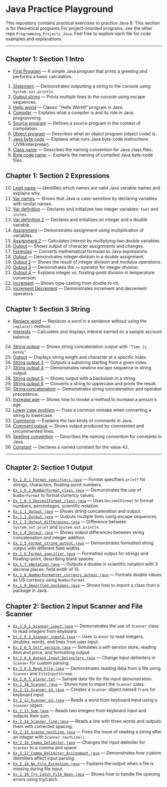 # Java Practice Playground

This repository contains practical exercises to practice Java 8.
This section is for theoretical programs.For project-oriented programs, see the other repo `Programming_Projects_Java`.
Feel free to explore each file for code examples and explanations.

---

## Chapter 1: Section 1 Intro

- [First Program](src/chapter1/Section1_Intro/Ex_1_0_1_FirstProgram.java) — A simple Java program that prints a greeting and performs a basic calculation.
1. [Statement](src/chapter1/Section1_Intro/Ex_1_1_Statement.java) — Demonstrates outputting a string to the console using `System.out.println`.
2. [Output string](src/chapter1/Section1_Intro/Ex_1_2_Output_string.java) — Prints multiple lines to the console using escape sequences.
3. [Hello world](src/chapter1/Section1_Intro/Ex_1_3_Hello_world.java) — Classic "Hello World!" program in Java.
4. [Compiler](src/chapter1/Section1_Intro/Ex_1_4_Compiler.java) — Explains what a compiler is and its role in Java programming.
5. [Source program](src/chapter1/Section1_Intro/Ex_1_5_Source_program.java) — Defines a source program in the context of compilation.
6. [Object program](src/chapter1/Section1_Intro/Ex_1_6_Object_program.java) — Describes what an object program (object code) is.
7. [Java byte code](src/chapter1/Section1_Intro/Ex_1_7_Java_byte_code.java) — Explains what runs Java byte-code instructions (JVM/interpreter).
8. [Class name](src/chapter1/Section1_Intro/Ex_1_8_Class_name.java) — Describes the naming convention for Java class files.
9. [Byte code name](src/chapter1/Section1_Intro/Ex_1_9_Byte_code_name.java) — Explains the naming of compiled Java byte-code files.

## Chapter 1: Section 2 Expressions

10. [Legit name](src/chapter1/Section2_Expressions/Ex_2_10_Legit_name.java) — Identifies which names are valid Java variable names and explains why.
11. [Var names](src/chapter1/Section2_Expressions/Ex_2_11_Var_names.java) — Shows that Java is case-sensitive by declaring variables with similar names.
12. [Var definition](src/chapter1/Section2_Expressions/Ex_2_12_Var_definition.java) — Declares and initializes two integer variables: `feet` and `inches`.
13. [Var definition 2](src/chapter1/Section2_Expressions/Ex_2_13_Var_definition2.java) — Declares and initializes an integer and a double variable.
14. [Assignment](src/chapter1/Section2_Expressions/Ex_2_14_Assignment.java) — Demonstrates assignment using multiplication of variables.
15. [Assignment 2](src/chapter1/Section2_Expressions/Ex_2_15_Assignment2.java) — Calculates interest by multiplying two double variables.
16. [Output](src/chapter1/Section2_Expressions/Ex_2_16_Output.java) — Shows output of character assignments and changes.
17. [Formulas](src/chapter1/Section2_Expressions/Ex_2_17_Formulas.java) — Converts mathematical formulas to Java expressions.
18. [Output](src/chapter1/Section2_Expressions/Ex_2_18_Ouput.java) — Demonstrates integer division in a double assignment.
19. [Output 2](src/chapter1/Section2_Expressions/Ex_2_19_Ouput_2.java) — Shows the result of integer division and modulus operations.
20. [Output 3](src/chapter1/Section2_Expressions/Ex_2_20_Output_3.java) — Demonstrates the `/=` operator for integer division.
21. [Output 4](src/chapter1/Section2_Expressions/Ex_2_21_Ouput_4.java) — Explains integer vs. floating-point division in temperature conversion.
22. [Increment](src/chapter1/Section2_Expressions/Ex_2_22_Increment.java) — Shows type casting from double to int.
23. [Increment Decrement](src/chapter1/Section2_Expressions/Ex_2_23_Increment_Decrement.java) — Demonstrates increment and decrement operators.

## Chapter 1: Section 3 String

- [Replace word](src/chapter1/Section3_String/Ex_2_0_1_Replace_word.java) — Replaces a word in a sentence without using the `replace()` method.
- [Interests](src/chapter1/Section3_String/Ex_2_0_2_Interests.java) — Calculates and displays interest earned on a sample account balance.
24. [String output](src/chapter1/Section3_String/Ex_2_24_String_output.java) — Shows string concatenation output with `"Time is money"`.
25. [Output](src/chapter1/Section3_String/Ex_2_25_Output.java) — Displays string length and character at a specific index.
26. [String output 3](src/chapter1/Section3_String/Ex_2_26_String_output_3.java) — Outputs a substring starting from a given index.
27. [String output 4](src/chapter1/Section3_String/Ex_2_27_String_output_4.java) — Demonstrates newline escape sequence in string output.
28. [String output 5](src/chapter1/Section3_String/Ex_2_28_String_output_5.java) — Shows output with a backslash in a string.
29. [String output 6](src/chapter1/Section3_String/Ex_2_29_String_output_6.java) — Converts a string to uppercase and prints the result.
30. [String concatenation](src/chapter1/Section3_String/Ex_2_30_String_concatenation.java) — Demonstrates string concatenation and operator precedence.
31. [Increase age](src/chapter1/Section3_String/Ex_2_31_Increase_age.java) — Shows how to invoke a method to increase a person's age.
32. [Lower case problem](src/chapter1/Section3_String/Ex_2_32_Lower_case_problem.java) — Fixes a common mistake when converting a string to lowercase.
33. [Comments](src/chapter1/Section3_String/Ex_2_33_Comments.java) — Explains the two kinds of comments in Java.
34. [Comment output](src/chapter1/Section3_String/Ex_2_34_Comment_output.java) — Shows output produced by commented and uncommented lines.
35. [Spelling convention](src/chapter1/Section3_String/Ex_2_35_Spelling_convention.java) — Describes the naming convention for constants in Java.
36. [Constant](src/chapter1/Section3_String/Ex_2_36_Constant.java) — Declares a named constant for the value 42.

---

## Chapter 2: Section 1 Output

- [`Ex_1_0_1_Format_specifiers.java`](src/chapter2/Section1_Output/Ex_1_0_1_Format_specifiers.java) — Format specifiers `printf` for strings, characters, floating-point numbers.
- [`Ex_1_0_2_NumberFormat_class.java`](src/chapter2/Section1_Output/Ex_1_0_2_NumberFormat_class.java) — Demonstrates the use of `NumberFormat` to format currency values.
- [`Ex_1_0_3_DecimalFormat_class.java`](src/chapter2/Section1_Output/Ex_1_0_3_DecimalFormat_class.java) — Uses `DecimalFormat` to format numbers, percentages, scientific notation.
- [`Ex_1_1_Output.java`](src/chapter2/Section1_Output/Ex_1_1_Output.java) — Shows string concatenation and output.
- [`Ex_1_2_Output.java`](src/chapter2/Section1_Output/Ex_1_2_Output.java) — Outputs multiple lines using escape sequences.
- [`Ex_1_3_Output_differences.java`](src/chapter2/Section1_Output/Ex_1_3_Output_differences.java) — Difference between `System.out.print` and `System.out.println`.
- [`Ex_1_4_Output.java`](src/chapter2/Section1_Output/Ex_1_4_Output.java) — Shows output differences between string concatenation and integer addition.
- [`Ex_1_5_Format_string_output.java`](src/chapter2/Section1_Output/Ex_1_5_Format_string_output.java) — Demonstrates formatted string output with different field widths.
- [`Ex_1_6_Format_specifier.java`](src/chapter2/Section1_Output/Ex_1_6_Format_specifier.java) — Formatted output for strings and floating-point, describing blank spaces.
- [`Ex_1_7_eNotation.java`](src/chapter2/Section1_Output/Ex_1_7_eNotation.java) — Outputs a double in scientific notation with 3 decimal places, field width of 15.
- [`Ex_1_8_NumberFormatter_currency_output.java`](src/chapter2/Section1_Output/Ex_1_8_NumberFormatter_currency_output.java) — Formats double values as US currency using `NumberFormat`.
- [`Ex_1_9_Importing_packages.java`](src/chapter2/Section1_Output/Ex_1_9_Importing_packages.java) — Shows how to import a class from a package in Java.

## Chapter 2: Section 2 Input Scanner and File Scanner

- [`Ex_2_0_1_Scanner_input.java`](src/chapter2/Section2_Input_File_Scanner/Ex_2_0_1_Scanner_input.java) — Demonstrates the use of `Scanner` class to read integers from keyboard.
- [`Ex_2_0_2_Scanner_input2.java`](src/chapter2/Section2_Input_File_Scanner/Ex_2_0_2_Scanner_input2.java) — Uses `Scanner` to read integers, doubles, words, and lines from user input.
- [`Ex_2_0_3_Self_service.java`](src/chapter2/Section2_Input_File_Scanner/Ex_2_0_3_Self_service.java) — Simulates a self-service store, reading item and price, and formatting output.
- [`Ex_2_0_4_Output_Input_Delimiters.java`](src/chapter2/Section2_Input_File_Scanner/Ex_2_0_4_Output_Input_Delimiters.java) — Change input delimiters in `Scanner` for custom parsing.
- [`Ex_2_0_5_Read_File.java`](src/chapter2/Section2_Input_File_Scanner/Ex_2_0_5_Read_File.java) — Demonstrates reading data from a file using `Scanner` and `FileInputStream`.
- [`Ex_2_0_5_player.txt`](src/chapter2/Section2_Input_File_Scanner/Ex_2_0_5_player.txt) — Sample data file for file input demonstration.
- [`Ex_2_10_Scanner.java`](src/chapter2/Section2_Input_File_Scanner/Ex_2_10_Scanner.java) — Shows how to import the `Scanner` class.
- [`Ex_2_11_Scanner_p2.java`](src/chapter2/Section2_Input_File_Scanner/Ex_2_11_Scanner_p2.java) — Creates a `Scanner` object named `frank` for keyboard input.
- [`Ex_2_12_Scanner_p3.java`](src/chapter2/Section2_Input_File_Scanner/Ex_2_12_Scanner_p3.java) — Reads a word from keyboard input using a `Scanner` object.
- [`Ex_2_13_Sum.java`](src/chapter2/Section2_Input_File_Scanner/Ex_2_13_Sum.java) — Reads two integers from keyboard input and outputs their sum.
- [`Ex_2_14_Scanner_line.java`](src/chapter2/Section2_Input_File_Scanner/Ex_2_14_Scanner_line.java) — Reads a line with three words and outputs them with corrected spacing.
- [`Ex_2_15_Scanne_nextLine.java`](src/chapter2/Section2_Input_File_Scanner/Ex_2_15_Scanne_nextLine.java) — Fixes the issue of reading a string after an integer with `Scanner.nextLine()`.
- [`Ex_2_16_Comma_Delimiter.java`](src/chapter2/Section2_Input_File_Scanner/Ex_2_16_Comma_Delimiter.java) — Changes the input delimiter for `Scanner` to a comma and space.
- [`Ex_2_17_Comma_Delimiter_Assignment.java`](src/chapter2/Section2_Input_File_Scanner/Ex_2_17_Comma_Delimiter_Assignment.java) — Demonstrates how custom delimiters affect input parsing.
- [`Ex_2_18_No_File_Exception.java`](src/chapter2/Section2_Input_File_Scanner/Ex_2_18_No_File_Exception.java) — Explains the output when a file is missing during file input.
- [`Ex_2_19_Try_Catch_File_Open.java`](src/chapter2/Section2_Input_File_Scanner/Ex_2_19_Try_Catch_File_Open.java) — Shows how to handle file opening errors using try/catch.



